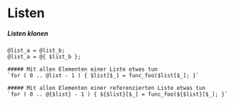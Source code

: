 # Listen

##### Listen klonen
`@list_a = @list_b;`  
`@list_a = @{ $list_b };`
```
##### Mit allen Elementen einer Liste etwas tun
`for ( 0 .. @list - 1 ) { $list[$_] = func_foo($list[$_]; }`

##### Mit allen Elementen einer referenzierten Liste etwas tun
`for ( 0 .. @{$list} - 1 ) { ${$list}[$_] = func_foo(${$list}[$_]; }`
